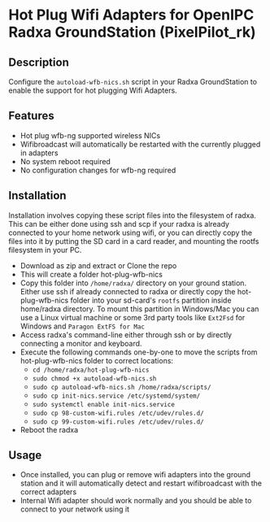 # Hot Plug Wifi Adapters for OpenIPC Radxa GroundStation (PixelPilot_rk)

## Description
Configure the `autoload-wfb-nics.sh` script in your Radxa GroundStation to enable the support for hot plugging Wifi Adapters.

## Features
- Hot plug wfb-ng supported wireless NICs
- Wifibroadcast will automatically be restarted with the currently plugged in adapters
- No system reboot required
- No configuration changes for wfb-ng required


## Installation
Installation involves copying these script files into the filesystem of radxa. This can be either done using ssh and scp if your radxa is already connected to your home network using wifi, or you can directly copy the files into it by putting the SD card in a card reader, and mounting the rootfs filesystem in your PC.
- Download as zip and extract or Clone the repo
- This will create a folder hot-plug-wfb-nics
- Copy this folder into `/home/radxa/` directory on your ground station. Either use ssh if already connected to radxa or directly copy the hot-plug-wfb-nics folder into your sd-card's `rootfs` partition inside home/radxa directory. To mount this partition in Windows/Mac you can use a Linux virtual machine or some 3rd party tools like `Ext2Fsd` for Windows and `Paragon ExtFS for Mac`
- Access radxa's command-line either through ssh or by directly connecting a monitor and keyboard.
- Execute the following commands one-by-one to move the scripts from hot-plug-wfb-nics folder to correct locations:
  - `cd /home/radxa/hot-plug-wfb-nics`
  - `sudo chmod +x autoload-wfb-nics.sh`
  - `sudo cp autoload-wfb-nics.sh /home/radxa/scripts/`
  - `sudo cp init-nics.service /etc/systemd/system/`
  - `sudo systemctl enable init-nics.service`
  - `sudo cp 98-custom-wifi.rules /etc/udev/rules.d/`
  - `sudo cp 99-custom-wifi.rules /etc/udev/rules.d/`
- Reboot the radxa

## Usage
- Once installed, you can plug or remove wifi adapters into the ground station and it will automatically detect and restart wifibroadcast with the correct adapters
- Internal Wifi adapter should work normally and you should be able to connect to your network using it
 